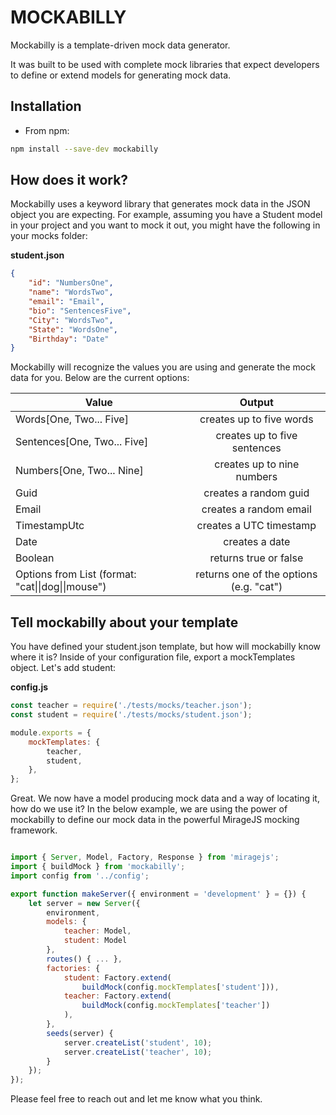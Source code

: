# MOCKABILLY

Mockabilly is a template-driven mock data generator.

It was built to be used with complete mock libraries that expect developers to define or extend models for generating mock data.

## Installation

* From npm:
``` bash
npm install --save-dev mockabilly
```

## How does it work?

Mockabilly uses a keyword library that generates mock data in the JSON object you are expecting. For example, assuming you have a Student model in your project and you want to mock it out, you might have the following in your mocks folder: 

**student.json**
``` json
{
    "id": "NumbersOne",
    "name": "WordsTwo",
    "email": "Email",
    "bio": "SentencesFive",
    "City": "WordsTwo",
    "State": "WordsOne",
    "Birthday": "Date"
}
```

Mockabilly will recognize the values you are using and generate the mock data for you. Below are the current options: 

| Value        | Output         |
| ------------- |:-------------:|
| Words[One, Two... Five]      | creates up to five words |
| Sentences[One, Two... Five]  | creates up to five sentences
| Numbers[One, Two... Nine]      | creates up to nine numbers      |
| Guid      | creates a random guid      |
| Email      | creates a random email      |
| TimestampUtc      | creates a UTC timestamp      |
| Date      | creates a date      |
| Boolean      | returns true or false      |
| Options from List (format: "cat\|\|dog\|\|mouse")      | returns one of the options (e.g. "cat")      |

## Tell mockabilly about your template

You have defined your student.json template, but how will mockabilly know where it is? Inside of your configuration file, export a mockTemplates object. Let's add student:

**config.js** 
```javascript
const teacher = require('./tests/mocks/teacher.json');
const student = require('./tests/mocks/student.json');

module.exports = {
    mockTemplates: {
        teacher,
        student,
    },
};
```

Great. We now have a model producing mock data and a way of locating it, how do we use it? In the below example, we are using the power of mockabilly to define our mock data in the powerful MirageJS mocking framework.


```javascript

import { Server, Model, Factory, Response } from 'miragejs';
import { buildMock } from 'mockabilly';
import config from '../config';

export function makeServer({ environment = 'development' } = {}) {
    let server = new Server({
        environment,
        models: {
            teacher: Model,
            student: Model
        },
        routes() { ... },
        factories: {
            student: Factory.extend(
                buildMock(config.mockTemplates['student'])),
            teacher: Factory.extend(
                buildMock(config.mockTemplates['teacher'])
            ),
        },
        seeds(server) {
            server.createList('student', 10);
            server.createList('teacher', 10);
        }
    });
});
```

Please feel free to reach out and let me know what you think.